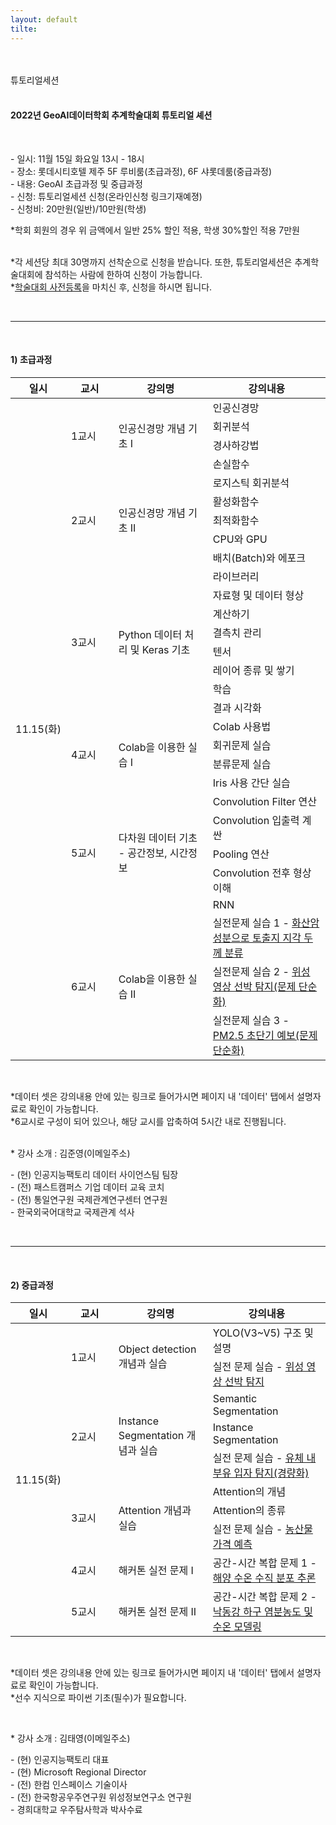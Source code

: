```yaml
---
layout: default
tilte:
---
```

<style>
  .customTable1 tr th {
    width: 30%;
  }

  .customTable2 tr td:nth-child(1) {
    width: 30%
  }
  .customTable2 tr td:nth-child(2) {
    width: 35%
  }
  .customTable2 tr td:nth-child(3) {
    width: 35%
  }

.button {
    display: block;
    background-color: white;
    border: 1px solid;
    border-width: 2px;
    border-color: #eae5e5;
    color: black;
    text-align: center;
    padding: 15px 20px;
    font-family: 'Noto Sans','맑은 고딕','Malgun Gothic',Arial,Helvetica,sans-serif,Lucida,'Grande','Microsoft YaHei','Hiragino Sans GB', 'SimSun', 'Meiryo';
    font-size: 20px;
}

  }
</style>

<br>
<br>
<div class="gayheader">
  <span>튜토리얼세션</span>
  <div></div>
</div>

<br>

#### 2022년 GeoAI데이터학회 추계학술대회 튜토리얼 셰션
<br>
<p>
- 일시: 11월 15일 화요일 13시 - 18시<br>
- 장소: 롯데시티호텔 제주 5F 루비룸(초급과정), 6F 샤롯데룸(중급과정)<br>
- 내용: GeoAI 초급과정 및 중급과정<br>
- 신청: 튜토리얼세션 신청(온라인신청 링크기재예졍)<br>
- 신청비: 20만원(일반)/10만원(학생)<br>
</p>

<p class="h6">
*학회 회원의 경우 위 금액에서 일반 25% 할인 적용, 학생 30%할인 적용 7만원<br>
<br>
</p>

<p>
*각 세션당 최대 30명까지 선착순으로 신청을 받습니다. 또한, 튜토리얼세션은 추계학술대회에 참석하는 사람에 한하여 신청이 가능합니다.<br>
*<a href="https://naver.me/xTl4SjCS" target="_blank">학술대회 사전등록</a>을 마치신 후, 신청을 하시면 됩니다.
</p>

<br>
<hr>

<br>

#### 1) 초급과정

<table>
  <thead>
    <tr>
      <th>일시</th>
      <th>교시</th>
      <th>강의명</th>
      <th>강의내용</th>
    </tr>
    </thead>
  <tbody>
    <tr>
      <td rowspan="29" style="width: 15%">11.15(화)</td>
      <td rowspan="4" style="width: 15%">1교시</td>
      <td rowspan="4" style="width: 30%">인공신경망 개념 기초 I</td>
      <td>인공신경망</td>
    </tr>
    <tr>
      <td>회귀분석</td>
    </tr>
    <tr>
      <td>경사하강법</td>
    </tr>
    <tr>
      <td>손실함수</td>
    </tr>
    <tr>
      <td rowspan="5">2교시</td>
      <td rowspan="5">인공신경망 개념 기초 II</td>
      <td>로지스틱 회귀분석</td>
    </tr>
    <tr>
      <td>활성화함수</td>
    </tr>
    <tr>
      <td>최적화함수</td>
    </tr>
    <tr>
      <td>CPU와 GPU</td>
    </tr>
    <tr>
      <td>배치(Batch)와 에포크</td>
    </tr>
    <tr>
      <td rowspan="8">3교시</td>
      <td rowspan="8">Python 데이터 처리 및 Keras 기초</td>
      <td>라이브러리</td>
    </tr>
    <tr>
      <td>자료형 및 데이터 형상</td>
    </tr>
    <tr>
      <td>계산하기</td>
    </tr>
    <tr>
      <td>결측치 관리</td>
    </tr>
    <tr>
      <td>텐서</td>
    </tr>
    <tr>
      <td>레이어 종류 및 쌓기</td>
    </tr>
    <tr>
      <td>학습</td>
    </tr>
    <tr>
      <td>결과 시각화</td>
    </tr>
    <tr>
      <td rowspan="4">4교시</td>
      <td rowspan="4">Colab을 이용한 실습 I</td>
      <td>Colab 사용법</td>
    </tr>
    <tr>
      <td>회귀문제 실습</td>
    </tr>
    <tr>
      <td>분류문제 실습</td>
    </tr>
    <tr>
      <td>Iris 사용 간단 실습</td>
    </tr>
    <tr>
      <td rowspan="5">5교시</td>
      <td rowspan="5">다차원 데이터 기초<br>- 공간정보, 시간정보</td>
      <td>Convolution Filter 연산</td>
    </tr>
    <tr>
      <td>Convolution 입출력 계싼</td>
    </tr>
    <tr>
      <td>Pooling 연산</td>
    </tr>
    <tr>
      <td>Convolution 전후 형상 이해</td>
    </tr>
    <tr>
      <td>RNN</td>
    </tr>
    <tr>
      <td rowspan="3">6교시</td>
      <td rowspan="3">Colab을 이용한 실습 II</td>
      <td>실전문제 실습 1 - <a href="https://aifactory.space/competition/detail/1839" target="_blank">화산암 성분으로 토출지 지각 두께 분류</a></td>
    </tr>
    <tr>
      <td>실전문제 실습 2 - <a href="https://aifactory.space/competition/detail/1367" target="_blank">위성 영상 선박 탐지(문제 단순화)</a></td>
    </tr>
    <tr>
      <td>실전문제 실습 3 - <a href="https://aifactory.space/competition/detail/1841" target="_blank">PM2.5 초단기 예보(문제 단순화)</a></td>
    </tr>
  </tbody>
</table>

<br>

<p class="h6">
*데이터 셋은 강의내용 안에 있는 링크로 들어가시면 페이지 내 '데이터' 탭에서 설명자료로 확인이 가능합니다.<br>
*6교시로 구성이 되어 있으나, 해당 교시를 압축하여 5시간 내로 진행됩니다.<br>
<br>
</p>

<p>
* 강사 소개 : 김준영(이메일주소)<br>
</p>
<p class="h6">
 - (현) 인공지능팩토리 데이터 사이언스팀 팀장<br>
 - (전) 패스트캠퍼스 기업 데이터 교육 코치<br>
 - (전) 통일연구원 국제관계연구센터 연구원<br>
 - 한국외국어대학교 국제관계 석사<br>
</p>

<br>
<hr>
<br>






#### 2) 중급과정

<table>
  <thead>
    <tr>
      <th>일시</th>
      <th>교시</th>
      <th>강의명</th>
      <th>강의내용</th>
    </tr>
    </thead>
  <tbody>
    <tr>
      <td rowspan="10" style="width: 15%">11.15(화)</td>
      <td rowspan="2" style="width: 15%">1교시</td>
      <td rowspan="2" style="width: 30%">Object detection 개념과 실습</td>
      <td>YOLO(V3~V5) 구조 및 설명</td>
    </tr>
    <tr>
      <td>실전 문제 실습 - <a href="https://aifactory.space/competition/detail/1367" target="_blank">위성 영상 선박 탐지</a></td>
    </tr>
    <tr>
      <td rowspan="3">2교시</td>
      <td rowspan="3">Instance Segmentation 개념과 실습</td>
      <td>Semantic Segmentation</td>
    </tr>
    <tr>
      <td>Instance Segmentation</td>
    </tr>
    <tr>
      <td>실전 문제 실습 - <a href="https://aifactory.space/competition/detail/2067" target="_blank">유체 내 부유 입자 탐지(경량화)</a></td>
    </tr>
    <tr>
      <td rowspan="3">3교시</td>
      <td rowspan="3">Attention 개념과 실습</td>
      <td>Attention의 개념</td>
    </tr>
    <tr>
      <td>Attention의 종류</td>
    </tr>
    <tr>
      <td>실전 문제 실습 - <a href="https://aifactory.space/competition/detail/2091" target="_blank">농산물 가격 예측</a></td>
    </tr>
    <tr>
      <td rowspan="1">4교시</td>
      <td rowspan="1">해커톤 실전 문제 I</td>
      <td>공간-시간 복합 문제 1 - <a href="https://aifactory.space/competition/leaderboard/1840" target="_blank">해양 수온 수직 분포 추론</a></td>
    </tr>
    <tr>
      <td rowspan="1">5교시</td>
      <td rowspan="1">해커톤 실전 문제 II</td>
      <td>공간-시간 복합 문제 2 - <a href="https://aifactory.space/competition/leaderboard/1898" target="_blank">낙동강 하구 염분농도 및 수온 모델링</a></td>
    </tr>
  </tbody>
</table>

<br>
<p class="h6">
*데이터 셋은 강의내용 안에 있는 링크로 들어가시면 페이지 내 '데이터' 탭에서 설명자료로 확인이 가능합니다.<br>
*선수 지식으로 파이썬 기초(필수)가 필요합니다.
<br>
</p>

<br>

<p>
* 강사 소개 : 김태영(이메일주소)<br>
</p>
<p class="h6">
 - (현) 인공지능팩토리 대표<br>
 - (현) Microsoft Regional Director<br>
 - (전) 한컴 인스페이스 기술이사<br>
 - (전) 한국항공우주연구원 위성정보연구소 연구원<br>
 - 경희대학교 우주탐사학과 박사수료<br>
</p>

